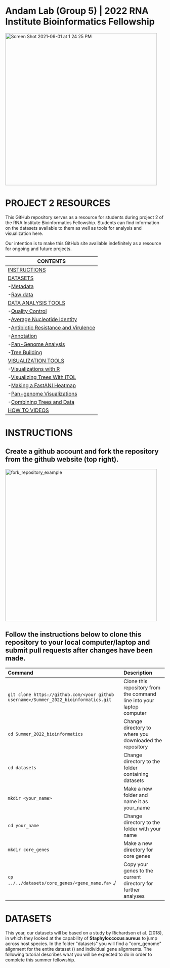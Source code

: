 # Andam Lab (Group 5) | 2022 RNA Institute Bioinformatics Fellowship
<img width="479" alt="Screen Shot 2021-06-01 at 1 24 25 PM" src="https://user-images.githubusercontent.com/43999021/120365648-b5958200-c2dc-11eb-8646-2845387692f8.png">

# PROJECT 2 RESOURCES

This GitHub repository serves as a resource for students during project 2 of the RNA Institute Bioinformatics Fellowship. Students can find information on the datasets available to them as well as tools for analysis and visualization here.

Our intention is to make this GitHub site available indefinitely as a resource for ongoing and future projects.

| **CONTENTS**                                         |
| -----------------------------------------------------|
| [INSTRUCTIONS](#instructions)                |
| [DATASETS](#datasets)                        |
| -[Metadata](#metadata)                      |
| -[Raw data](#metadata)                      |
| [DATA ANALYSIS TOOLS](#data-analysis-tools)                             |
| -[Quality Control](#quality-control)                                      | 
| -[Average Nucleotide Identity](#average-nucleotide-identity)                          |
| -[Antibiotic Resistance and Virulence](#antibiotic-resistance-and-virulence)                  |
| -[Annotation](#annotation)                                           |
| -[Pan-Genome Analysis](#pan-genome-analysis)                                  |
| -[Tree Building](#tree-building)                                        |
| [VISUALIZATION TOOLS](#visualization-tools)                              |
| -[Visualizations with R](#visualizations-with-r)                                |
| -[Visualizing Trees With iTOL](#visualizing-trees-with-itol)|
| -[Making a FastANI Heatmap](#making-a-fastani-heatmap)                             |
| -[Pan-genome Visualizations](#pan-genome-visualizations)                            |
| -[Combining Trees and Data](#combining-trees-and-data)                              |
| [HOW TO VIDEOS](#how-to-videos)                              |


# INSTRUCTIONS

## Create a github account and fork the repository from the github website (top right).
<img width="479" alt="fork_repository_example" src="https://docs.github.com/assets/cb-6294/images/help/repository/fork_button.jpg"> 

## Follow the instructions below to clone this repository to your local computer/laptop and submit pull requests after changes have been made.

| Command | Description |
| :--- | :--- |
| `git clone https://github.com/<your github username>/Summer_2022_bioinformatics.git` | Clone this repository from the command line into your laptop computer |
| `cd Summer_2022_bioinformatics` | Change directory to where you downloaded the repository |
| `cd datasets` | Change directory to the folder containing datasets |
| `mkdir <your_name>` | Make a new folder and name it as your_name |
| `cd your_name` | Change directory to the folder with your name |
| `mkdir core_genes` | Make a new directory for core genes |
| `cp ../../datasets/core_genes/<gene_name.fa>` ./ | Copy your genes to the current directory for further analyses |



# DATASETS

This year, our datasets will be based on a study by Richardson et al. (2018), in which they looked at the capability of **Staphyloccocus aureus** to jump across host species. In the folder "datasets" you will find a "core_genome" alignment for the entire dataset () and individual gene alignments. The following tutorial describes what you will be expected to do in order to complete this summer fellowship.
